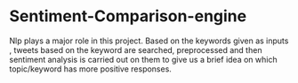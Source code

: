 # Sentiment-Comparison-engine
Nlp plays a major role in this project. Based on the keywords given as inputs , tweets based on the keyword are searched, preprocessed and then sentiment analysis is carried out on them to give us a brief idea on which topic/keyword has more positive responses.
